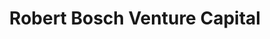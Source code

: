 ---
layout: firm_page
title: "Robert Bosch Venture Capital"
id: "rbvc.com"
permalink: "/robertboschventurecapitalrbvc.com/"
website: "https://www.rbvc.com"
offices: "Stuttgart (Germany), Frankfurt (Germany), Sunnyvale (United States), Tel Aviv (Israel), Shanghai (China), Boston (United States)"
investment_stages: "Series A, Series B, Series C"
portfolio_companies: "Abax Sensing, Aclima, Actility, Airy3D, Aleph Alpha, Allystar, Arduino, Arris, AutoAI, AutoCore, BASiC Semiconductor, ByNav, CAVAN, CelLink, Claroty, ClearML, CropX, cylib, Electroder, Emperra, Flybits, FMC, iPronics, Jin Sheng, Li Industries, Light Field Lab, MegaRobo, Motive, OpsMx, PHYTunes, Pico MES, Point2, Prophesee, PubNub, Quantum Motion, Recogni, Robust Motion, Scintil, Sensoro, SingGo, SiteAware, Striim, Syntiant, Talpasolutions, Teralytics, Tulu, TrunkTech, UISEE, UltraSense, Unispectral, Variantyx, Veego, Versatile, XMOS, Ziener Technology, Ziyun Technology"
portfolio_link: "https://www.rbvc.com/portfolio/"
investment_markets: "AI / Deep Learning, Automation & Digitalization, Semiconductor & Next Generation Computer, Advanced Manufacturing, Mobility Solutions, Automation & Electrification, Electronics & power electronics, Sensors, actuators, and MEMS devices, Electric systems, incl. robotics, Autonomous systems, Enabling Technologies, Connectivity, Signal processing and interpretation, Enterprise Software & AI, Modern software technologies, Web/internet based business models, Climate Tech, Local distribution & storage, Efficiency of energy conversion, Energy management, Environmental technologies, Healthcare, Lab and point of care patient diagnostics, Chronic diseases management with focus on pulmonary conditions, Cancer diagnostics and treatment progress, E-health devices, sensors, applications and services"
founded_year: "2007"
description: "Robert Bosch Venture Capital GmbH (RBVC) invests in deep-tech companies worldwide, focusing on early-stage ventures with a potential to shape the future of human living spaces. RBVC offers financial commitment and access to Bosch's vast network, supporting commercial collaborations. Their investment sweet spot is early stage, but they also consider later-stage and seed-stage companies in select cases."
linkedin: "https://www.linkedin.com/company/robert-bosch-venture-capital"
twitter: ""
instagram: ""
team_page: "https://www.rbvc.com/team/"
investor_type: "Corporate VC"
crunchbase: "https://www.crunchbase.com/organization/robert-bosch-venture-capital"
pitchbook: ""

# SEO Optimization
meta_title: "Robert Bosch Venture Capital - VC Firm - projectstartups.com"
meta_description: "Robert Bosch Venture Capital, Robert Bosch Venture Capital GmbH (RBVC) invests in deep-tech companies worldwide, focusing on early-stage ventures with a potential to shape the futu..."
meta_keywords: "Robert Bosch Venture Capital, AI / Deep Learning, Automation & Digitalization, Semiconductor & Next Generation Computer, Advanced Manufacturing, Mobility Solutions, Automation & Electrification, Electronics & power electronics, Sensors, actuators, and MEMS devices, Electric systems, incl. robotics, Autonomous systems, Enabling Technologies, Connectivity, Signal processing and interpretation, Enterprise Software & AI, Modern software technologies, Web/internet based business models, Climate Tech, Local distribution & storage, Efficiency of energy conversion, Energy management, Environmental technologies, Healthcare, Lab and point of care patient diagnostics, Chronic diseases management with focus on pulmonary conditions, Cancer diagnostics and treatment progress, E-health devices, sensors, applications and services, VC firm, venture capital, startup investor, projectstartups.com"
canonical_url: "https://vc.projectstartups.com/robertboschventurecapitalrbvc.com/"
---